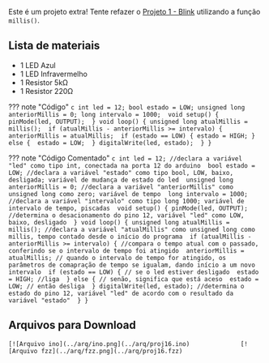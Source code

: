 Este é um projeto extra! Tente refazer o [Projeto 1 - Blink](Projetos/PROJETO01-BLINK.md) utilizando a função `millis()`.

## Lista de materiais

 - 1 LED Azul
 - 1 LED Infravermelho
 - 1 Resistor 5kΩ
 - 1 Resistor 220Ω



??? note "Código" 
    ```c
    int led = 12;
    bool estado = LOW;
    unsigned long anteriorMillis = 0;
    long intervalo = 1000; 
    void setup() {
      pinMode(led, OUTPUT); 
    }
    void loop() {
      unsigned long atualMillis = millis(); 
      if (atualMillis - anteriorMillis >= intervalo) { 
        anteriorMillis = atualMillis; 
        if (estado == LOW) {
          estado = HIGH;
        } else { 
          estado = LOW; 
        }
        digitalWrite(led, estado); 
      }
    }
    ```

    
??? note "Código Comentado"
    ```c
    int led = 12; //declara a variável "led" como tipo int, conectada na porta 12 do arduino 
    bool estado = LOW; //declara a variável "estado" como tipo bool, LOW, baixo, desligada; variável de mudança de estado do led 
    unsigned long anteriorMillis = 0; //declara a variável "anteriorMillis" como unsigned long como zero; variável de tempo 
    long intervalo = 1000; //declara a variável "intervalo" como tipo long 1000; variável de intervalo de tempo, piscadas 
    void setup() {
      pinMode(led, OUTPUT); //determina o desacionamento do pino 12, variável "led" como LOW, baixo, desligado 
    }
    void loop() {
      unsigned long atualMillis = millis(); //declara a variável "atualMillis" como unsigned long como millis, tempo contado desde o início do programa 
      if (atualMillis - anteriorMillis >= intervalo) { //compara o tempo atual com o passado, conferindo se o intervalo de tempo foi atingido 
        anteriorMillis = atualMillis; // quando o intervalo de tempo for atingido, os parâmetros de comapração de tempo se igualam, dando início a um novo intervalo 
        if (estado == LOW) { // se o led estiver desligado 
          estado = HIGH; //liga 
        } else { // senão, significa que está aceso 
          estado = LOW; // então desliga 
        }
        digitalWrite(led, estado); //determina o estado do pino 12, variável "led" de acordo com o resultado da variável "estado" 
      }
    }
    ```

## Arquivos para Download

    [![Arquivo ino](../arq/ino.png](../arq/proj16.ino)              [![Arquivo fzz](../arq/fzz.png](../arq/proj16.fzz)

